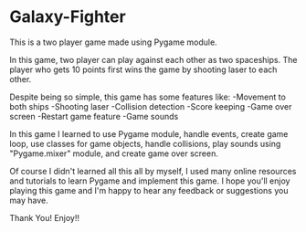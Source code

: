 # Galaxy-Fighter
 This is a two player game made using Pygame module.
 
 In this game, two player can play against each other as two spaceships. The player who gets 10 points first wins the game by shooting laser to each other.

 Despite being so simple, this game has some features like:
 -Movement to both ships
 -Shooting laser
 -Collision detection
 -Score keeping
 -Game over screen
 -Restart game feature
 -Game sounds

 In this game I learned to use Pygame module, handle events, create game loop, use classes for game objects, handle collisions, play sounds using "Pygame.mixer" module, and create game over screen.

 Of course I didn't learned all this all by myself, I used many online resources and tutorials to learn Pygame and implement this game.
 I hope you'll enjoy playing this game and I'm happy to hear any feedback or suggestions you may have.

 Thank You!
 Enjoy!!